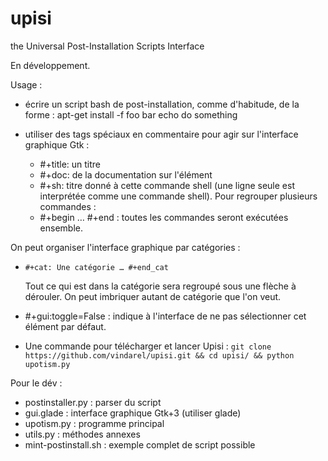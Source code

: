 upisi
=====

the Universal Post-Installation Scripts Interface

En développement.


Usage :

- écrire un script bash de post-installation, comme d'habitude, de la forme :
  apt-get install -f foo bar
  echo do something

- utiliser des tags spéciaux en commentaire pour agir sur l'interface graphique Gtk :
  - #+title: un titre
  - #+doc: de la documentation sur l'élément
  - #+sh: titre donné à cette commande shell (une ligne seule est interprétée comme une commande shell). Pour regrouper plusieurs commandes :
  - #+begin … #+end : toutes les commandes seront exécutées ensemble.

On peut organiser l'interface graphique par catégories :
  - `#+cat: Une catégorie
    …
    #+end_cat`

    Tout ce qui est dans la catégorie sera regroupé sous une flèche à dérouler. On peut imbriquer autant de catégorie que l'on veut.

  - #+gui:toggle=False : indique à l'interface de ne pas sélectionner cet élément par défaut.


- Une commande pour télécharger et lancer Upisi : `git clone https://github.com/vindarel/upisi.git && cd upisi/ && python upotism.py`


Pour le dév :
- postinstaller.py : parser du script
- gui.glade : interface graphique Gtk+3 (utiliser glade)
- upotism.py : programme principal
- utils.py : méthodes annexes
- mint-postinstall.sh : exemple complet de script possible